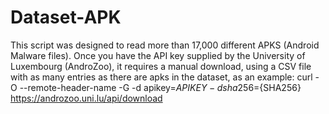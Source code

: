 # Dataset-APK

This script was designed to read  more than 17,000 different APKS (Android Malware files). 
Once you have the API key supplied by the University of Luxembourg (AndroZoo), it requires a manual download, using a CSV file with as many entries as there are apks in the dataset, as an example:
curl -O --remote-header-name -G -d apikey=${APIKEY} -d sha256=${SHA256} \
https://androzoo.uni.lu/api/download
